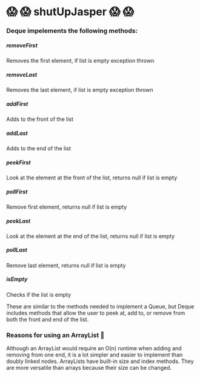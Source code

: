 #  :scream: :scream: shutUpJasper  :scream: :scream: 

### Deque impelements the following methods:

##### removeFirst
Removes the first element, if list is empty exception thrown
##### removeLast
Removes the last element, if list is empty exception thrown
##### addFirst
Adds to the front of the list
##### addLast
Adds to the end of the list
##### peekFirst
Look at the element at the front of the list, returns null if list is empty
##### pollFirst
Remove first element, returns null if list is empty
##### peekLast
Look at the element at the end of the list, returns null if list is empty
##### pollLast
Remove last element, returns null if list is empty
##### isEmpty
Checks if the list is empty

These are similar to the methods needed to implement a Queue, but Deque includes methods that allow the user to peek at, add to, or remove from both the front and end of the list.

### Reasons for using an ArrayList :thinking:

Although an ArrayList would require an O(n) runtime when adding and removing from one end, it is a lot simpler and easier to implement than doubly linked nodes. ArrayLists have built-in size and index methods. They are more versatile than arrays because their size can be changed. 
